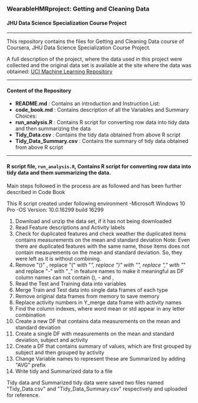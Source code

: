 ### WearableHMRproject: Getting and Cleaning Data 
####  JHU Data Science Specialization Course Project

_____
This repository contains the files for Getting and Cleaning Data course of Coursera, JHU Data Science Specialization Course Project.

A full description of the project, where the data used in this project were collected and the original data set is available at the site where the data was obtained: [UCI Machine Learning Repository](http://archive.ics.uci.edu/ml/datasets/Human+Activity+Recognition+Using+Smartphones)

___
#### Content of the Repository
- **README.md** : Contains an introduction and Instruction List:
- **code_book.md**  : Contains description of all the Variables and Summary Choices:
- **run_analysis.R** : Contains R script for converting row data into tidy data and then summarizing the data
- **Tidy_Data.csv** : Contains the tidy data obtained from above R script 
- **Tidy_Data_Summary.csv** : Contains the summary of tidy data obtained from above R script 

___
#### R script file, `run_analysis.R`, Contains R script for converting row data into tidy data and them summarizing the data.
Main steps followed in the process are as followed and has been further described in Code Book

This R script created under following environment
-Microsoft Windows 10 Pro
-OS Version: 10.0.16299 build 16299


1. Download and unzip the data set, if it has not being downloaded
2. Read Feature descriptions and Activity labels
3. Check for duplicated features and check weather the duplicated items contains measurements on the mean and standard deviation
   Note: Even there are duplicated features with the same name, those items does not contain measurements on the mean and standard deviation. So, they were left as it is without combining.
4. Remove "()" , replace "(" with "_", replace ")" with "", replace "," with "_" and replace "-" with "_" in feature names to make it meaningful as DF column names can not contain (), - and ,
5. Read the Test and Training data into variables 
6. Merge Train and Test data into single data frames of each type
7. Remove original data frames from memory to save memory
8. Replace activity numbers in Y_merge data frame with activity names
9. Find the column indexes, where word mean or std appear in any letter combination 
10. Create a new DF that contains data measurements on the mean and standard deviation
11. Create a single DF with measurements on the mean and standard deviation, subject and activity
12. Create a DF that contains summary of values, which are first grouped by subject and then grouped by activity
13. Change Variable names to represent these are Summarized by adding "AVG" prefix
14. Write tidy and Summarized data to a file

Tidy data and Summarized tidy data were saved two files named "Tidy_Data.csv" and "Tidy_Data_Summary.csv" respectively and uploaded for reference.
